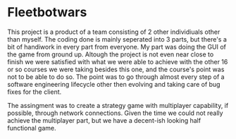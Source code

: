 <h1>Fleetbotwars</h1>
<p>This project is a product of a team consisting of 2 other individiuals other than myself. The coding done is mainly seperated into 3 parts, but there's a bit of handiwork in every part from everyone. My part was doing the GUI of the game from ground up. Altough the project is not even near close to finish we were satisfied with what we were able to achieve with the other 16 or so courses we were taking besides this one, and the course's point was not to be able to do so. The point was to go through almost every step of a software engineering lifecycle other then evolving and taking care of bug fixes for the client.</p>
<p>The assingment was to create a strategy game with multiplayer capability, if possible, through network connections. Given the time we could not really achieve the multiplayer part, but we have a decent-ish looking half functional game.</p>
